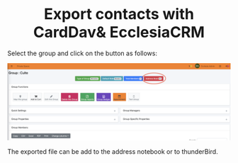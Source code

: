 # <center><big>Export contacts with CardDav& Ecclesia**CRM** </big></center>

Select the group and click on the button as follows:

![Screenshot](../../../img/group/admin/exportcontacts.png)

The exported file can be add to the address notebook or to thunderBird.
